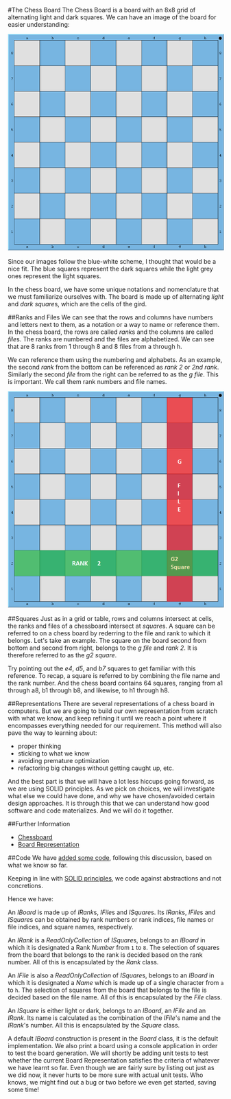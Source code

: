 #The Chess Board
The Chess Board is a board with an 8x8 grid of alternating light and dark squares. We can have an
image of the board for easier understanding:

![Chess Board](media/chess-board.png)

Since our images follow the blue-white scheme, I thought that would be a nice fit. The blue squares
represent the dark squares while the light grey ones represent the light squares.

In the chess board, we have some unique notations and nomenclature that we must familiarize
ourselves with. The board is made up of alternating *light* and *dark* *square*s, which are the
cells of the gird.

##Ranks and Files
We can see that the rows and columns have numbers and letters next to them, as a notation or a
way to name or reference them. In the chess board, the rows are called *rank*s and the columns
are called *file*s. The ranks are numbered and the files are alphabetized. We can see that are 8
ranks from 1 through 8 and 8 files from a through h.

We can reference them using the numbering and alphabets. As an example, the second *rank* from the
bottom can be referenced as *rank 2* or *2nd rank*. Similarly the second *file* from the right can
be referred to as the *g file*. This is important. We call them rank numbers and file names.

![Chess Board](media/g2-square.png)

##Squares
Just as in a grid or table, rows and columns intersect at cells, the ranks and files of a chessboard
intersect at *square*s. A square can be referred to on a chess board by rederring to the file and
rank to which it belongs. Let's take an example. The square on the board second from bottom and
second from right, belongs to the *g file* and *rank 2*. It is therefore referred to as the *g2
square*.

Try pointing out the *e4*, *d5*, and *b7* squares to get familiar with this reference. To recap, a
square is referred to by combining the file name and the rank number. And the chess board contains 64
squares, ranging from a1 through a8, b1 through b8, and likewise, to h1 through h8.

##Representations
There are several representations of a chess board in computers. But we are going to build our own
representation from scratch with what we know, and keep refining it until we reach a point where it
encompasses everything needed for our requirement. This method will also pave the way to learning
about:

* proper thinking
* sticking to what we know
* avoiding premature optimization
* refactoring big changes without getting caught up, etc.

And the best part is that we will have a lot less hiccups going forward, as we are using SOLID
principles. As we pick on choices, we will investigate what else we could have done, and why we have
chosen/avoided certain design approaches. It is through this that we can understand how good software
and code materializes. And we will do it together.

##Further Information
* [Chessboard](https://en.wikipedia.org/wiki/Chessboard)
* [Board Representation](https://en.wikipedia.org/wiki/Board_representation_(chess))

##Code
We have [added some code](https://github.com/kenshinthebattosai/CAESAR/commit/5634a2873ae4844767d07d996a1a0599d8f96fcf),
following this discussion, based on what we know so far.

Keeping in line with [SOLID principles](), we code against abstractions and not concretions.

Hence we have:

An *IBoard* is made up of *IRank*s, *IFile*s and *ISquare*s. Its *IRank*s, *IFile*s and *ISquare*s
can be obtained by rank numbers or rank indices, file names or file indices, and square names,
respectively.

An *IRank* is a *ReadOnlyCollection* of *ISquare*s, belongs to an *IBoard* in which it is designated a
Rank *Number* from `1` to `8`. The selection of squares from the board that belongs to the rank is
decided based on the rank number. All of this is encapsulated by the *Rank* class.

An *IFile* is also a *ReadOnlyCollection* of *ISquare*s, belongs to an *IBoard* in which it is
designated a *Name* which is made up of a single character from `a` to `h`. The selection of squares
from the board that belongs to the file is decided based on the file name. All of this is
encapsulated by the *File* class.

An *ISquare* is either light or dark, belongs to an *IBoard*, an *IFile* and an *IRank*. Its name is
calculated as the combination of the *IFile*'s name and the *IRank*'s number. All this is encapsulated
by the *Square* class.

A default *IBoard* construction is present in the *Board* class, it is the default implementation.
We also print a board using a console application in order to test the board generation.
We will shortly be adding unit tests to test whether the current Board Representation satisfies the
criteria of whatever we have learnt so far. Even though we are fairly sure by listing out just as we
did now, it never hurts to be more sure with actual unit tests. Who knows, we might find out a bug or
two before we even get started, saving some time!